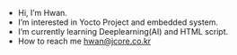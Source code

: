 - Hi, I’m Hwan.
- I’m interested in Yocto Project and embedded system.
- I’m currently learning Deeplearning(AI) and HTML script.
- How to reach me hwan@jcore.co.kr

<!---
Hwan007/Hwan007 is a ✨ special ✨ repository because its `README.md` (this file) appears on your GitHub profile.
You can click the Preview link to take a look at your changes.
--->
